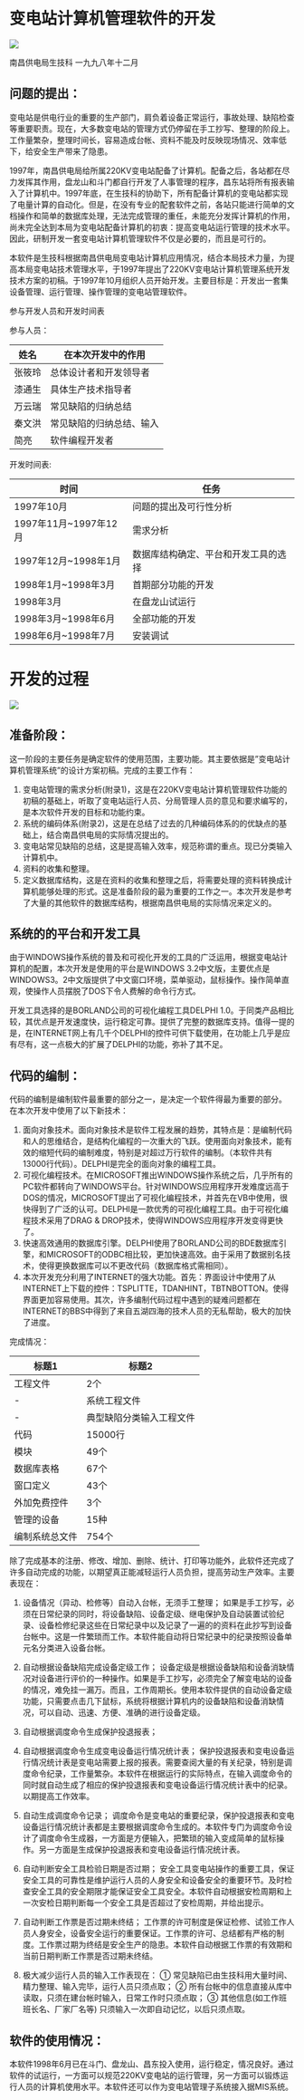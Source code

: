 # 变电站计算机管理软件的开发



![](http://oyuejdk7j.bkt.clouddn.com/bdzgl_pic1.png)


南昌供电局生技科
一九九八年十二月      

## 问题的提出：

变电站是供电行业的重要的生产部门，肩负着设备正常运行，事故处理、缺陷检查等重要职责。现在，大多数变电站的管理方式仍停留在手工抄写、整理的阶段上。工作量繁杂，整理时间长，容易造成台帐、资料不能及时反映现场情况、效率低下，给安全生产带来了隐患。

1997年，南昌供电局给所属220KV变电站配备了计算机。配备之后，各站都在尽力发挥其作用，盘龙山和斗门都自行开发了人事管理的程序，昌东站将所有报表输入了计算机中。1997年底，在生技科的协助下，所有配备计算机的变电站都实现了电量计算的自动化。但是，在没有专业的配套软件之前，各站只能进行简单的文档操作和简单的数据库处理，无法完成管理的重任，未能充分发挥计算机的作用，尚未完全达到本局为变电站配备计算机的初衷：提高变电站运行管理的技术水平。因此，研制开发一套变电站计算机管理软件不仅是必要的，而且是可行的。

本软件是生技科根据南昌供电局变电站计算机应用情况，结合本局技术力量，为提高本局变电站技术管理水平，于1997年提出了220KV变电站计算机管理系统开发技术方案的初稿。于1997年10月组织人员开始开发。主要目标是：开发出一套集设备管理、运行管理、操作管理的变电站管理软件。


参与开发人员和开发时间表


参与人员：

姓名	|在本次开发中的作用
-----|------
张筱玲	|总体设计者和开发领导者
漆通生	|具体生产技术指导者
万云瑞	|常见缺陷的归纳总结
秦文洪	|常见缺陷的归纳总结、输入
简亮	|软件编程开发者

开发时间表:

时间	| 任务
-----|------
1997年10月	|问题的提出及可行性分析
1997年11月~1997年12月|	需求分析
1997年12月~1998年1月|	数据库结构确定、平台和开发工具的选择
1998年1月~1998年3月	|首期部分功能的开发
1998年3月	| 在盘龙山试运行
1998年3月~1998年6月	|全部功能的开发
1998年6月~1998年7月	|安装调试






# 开发的过程

![](http://oyuejdk7j.bkt.clouddn.com/bdzgl_pic2.png)

## 准备阶段：

这一阶段的主要任务是确定软件的使用范围，主要功能。其主要依据是”变电站计算机管理系统”的设计方案初稿。完成的主要工作有：
1. 变电站管理的需求分析(附录1)，这是在220KV变电站计算机管理软件功能的初稿的基础上，听取了变电站运行人员、分局管理人员的意见和要求编写的，是本次软件开发的目标和功能约束。
2. 系统的编码体系(附录2)，这是在总结了过去的几种编码体系的的优缺点的基础上，结合南昌供电局的实际情况提出的。
3. 变电站常见缺陷的总结，这是提高输入效率，规范称谓的重点。现已分类输入计算机中。
4. 资料的收集和整理。
5. 定义数据库结构，这是在资料的收集和整理之后，将需要处理的资料转换成计算机能够处理的形式。这是准备阶段的最为重要的工作之一。本次开发是参考了大量的其他软件的数据库结构，根据南昌供电局的实际情况来定义的。

## 系统的的平台和开发工具

由于WINDOWS操作系统的普及和可视化开发的工具的广泛运用，根据变电站计算机的配置，本次开发是使用的平台是WINDOWS 3.2中文版，主要优点是WINDOWS3。2中文版提供了中文窗口环境，菜单驱动，鼠标操作。操作简单直观，使操作人员摆脱了DOS下令人费解的命令行方式。

开发工具选择的是BORLAND公司的可视化编程工具DELPHI 1.0。于同类产品相比较，其优点是开发速度快，运行稳定可靠。提供了完整的数据库支持。值得一提的是，在INTERNET网上有几千个DELPHI的控件可供下载使用，在功能上几乎是应有尽有，这一点极大的扩展了DELPHI的功能，弥补了其不足。


## 代码的编制：

代码的编制是编制软件最重要的部分之一，是决定一个软件得最为重要的部分。
在本次开发中使用了以下新技术：
1. 面向对象技术。面向对象技术是软件工程发展的趋势，其特点是：是编制代码和人的思维结合，是结构化编程的一次重大的飞跃。使用面向对象技术，能有效的缩短代码的编制难度，特别是对超过万行软件的编制。（本软件共有13000行代码）。DELPHI是完全的面向对象的编程工具。
2. 可视化编程技术。在MICROSOFT推出WINDOWS操作系统之后，几乎所有的PC软件都转向了WINDOWS平台。针对WINDOWS应用程序开发难度远高于DOS的情况，MICROSOFT提出了可视化编程技术，并首先在VB中使用，很快得到了广泛的认可。DELPHI是一款优秀的可视化编程工具。由于可视化编程技术采用了DRAG & DROP技术，使得WINDOWS应用程序开发变得更快了。
3. 快速高效通用的数据库引擎。DELPHI使用了BORLAND公司的BDE数据库引擎，和MICROSOFT的ODBC相比较，更加快速高效。由于采用了数据别名技术，使得更换数据库可以不更改代码（数据库格式需相同）。
4. 本次开发充分利用了INTERNET的强大功能。首先：界面设计中使用了从INTERNET上下载的控件：TSPLITTE，TDANHINT，TBTNBOTTON。使得界面更加容易使用。其次，许多编制代码过程中遇到的疑难问题都在INTERNET的BBS中得到了来自五湖四海的技术人员的无私帮助，极大的加快了进度。



完成情况：

标题1 | 标题2
---|---
工程文件|	2个
 -|	系统工程文件
 -|	典型缺陷分类输入工程文件
代码	|15000行
模块|	49个
数据库表格	|67个
窗口定义	|43个
外加免费控件	|3个
管理的设备	|15种
编制系统总文件	|754个

除了完成基本的注册、修改、增加、删除、统计、打印等功能外，此软件还完成了许多自动完成的功能，以期望真正能减轻运行人员负担，提高劳动生产效率。主要表现在：
1. 设备情况（异动、检修等）自动入台帐，无须手工整理；
如果是手工抄写，必须在日常纪录的同时，将设备缺陷、设备定级、继电保护及自动装置试验纪录、设备检修纪录这些在日常纪录中以及记录了一遍的的资料在此抄写到设备台帐中。这是一件繁琐而工作。本软件能自动将日常纪录中的纪录按照设备单元名分类进入设备台帐。

2. 自动根据设备缺陷完成设备定级工作；
设备定级是根据设备缺陷和设备消缺情况对设备进行评价的一种操作。如果是手工抄写，必须完全了解变电站的设备的情况，难免挂一漏万。而且，工作周期长。使用本软件提供的自动设备定级功能，只需要点击几下鼠标，系统将根据计算机内的设备缺陷和设备消缺情况，可以自动、迅速、方便、准确的进行设备定级。

3. 自动根据调度命令生成保护投退报表；
4. 自动根据调度命令生成变电设备运行情况统计表；
保护投退报表和变电设备运行情况统计表是变电站需要上报的报表。需要查阅大量的有关纪录，特别是调度命令纪录，工作量繁杂。本软件在根据运行的实际特点，在输入调度命令的同时就自动生成了相应的保护投退报表和变电设备运行情况统计表中的纪录。以期提高工作效率。

5. 自动生成调度命令记录；
调度命令是变电站的重要纪录，保护投退报表和变电设备运行情况统计表都是主要根据调度命令生成的。本软件专门为调度命令设计了调度命令生成器，一方面是方便输入，把繁琐的输入变成简单的鼠标操作。另一方面是生成保护投退报表和变电设备运行情况统计表。

6. 自动判断安全工具检验日期是否过期；
安全工具变电站操作的重要工具，保证安全工具的可靠性是维护运行人员的人身安全和设备安全的重要环节。及时检查安全工具的安全期限才能保证安全工具安全。本软件自动根据安检周期和上一次安检日期判断每一个安全工具是否超过了安检周期，并给出提示。

7. 自动判断工作票是否过期未终结；
工作票的许可制度是保证检修、试验工作人员人身安全，设备安全运行的重要保证。工作票的许可、总结都有严格的制度。工作票过期为终结是安全生产的隐患。本软件自动根据工作票的有效期和当前日期判断工作票是否过期未终结。

8. 极大减少运行人员的输入工作表现在：
①	常见缺陷已由生技科用大量时间、精力整理、输入完毕，运行人员只须点取；
②	所有台帐中的信息直接从库中读取，只须在建台帐时输入，日常工作时只须点取；
③	其他信息(如工作班班长名、厂家厂名等) 只须输入一次即自动记忆，以后只须点取。


## 软件的使用情况：

本软件1998年6月已在斗门、盘龙山、昌东投入使用，运行稳定，情况良好。通过软件的试运行，一方面可以规范220KV变电站的运行管理，另一方面可以锻炼运行人员的计算机使用水平。本软件还可以作为变电站管理子系统接入据MIS系统。

